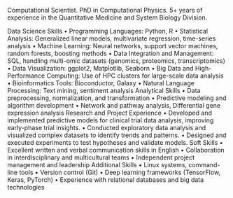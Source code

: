 Computational Scientist. 
PhD in Computational Physics. 5+ years of experience in the Quantitative Medicine and System Biology Division.

Data Science Skills
• Programming Languages: Python, R
• Statistical Analysis: Generalized linear models, multivariate regression, time-series analysis
• Machine Learning: Neural networks, support vector machines, random forests, boosting methods
• Data Integration and Management: SQL, handling multi-omic datasets (genomics, proteomics,
transcriptomics)
• Data Visualization: ggplot2, Matplotlib, Seaborn
• Big Data and High-Performance Computing: Use of HPC clusters for large-scale data analysis
• Bioinformatics Tools: Bioconductor, Galaxy
• Natural Language Processing: Text mining, sentiment analysis
Analytical Skills
• Data preprocessing, normalization, and transformation
• Predictive modeling and algorithm development
• Network and pathway analysis, Differential gene expression analysis
Research and Project Experience
• Developed and implemented predictive models for clinical trial data analysis, improving early-phase trial
insights.
• Conducted exploratory data analysis and visualized complex datasets to identify trends and patterns.
• Designed and executed experiments to test hypotheses and validate models.
Soft Skills
• Excellent written and verbal communication skills in English
• Collaboration in interdisciplinary and multicultural teams
• Independent project management and leadership
Additional Skills
• Linux systems, command-line tools
• Version control (Git)
• Deep learning frameworks (TensorFlow, Keras, PyTorch)
• Experience with relational databases and big data technologies





